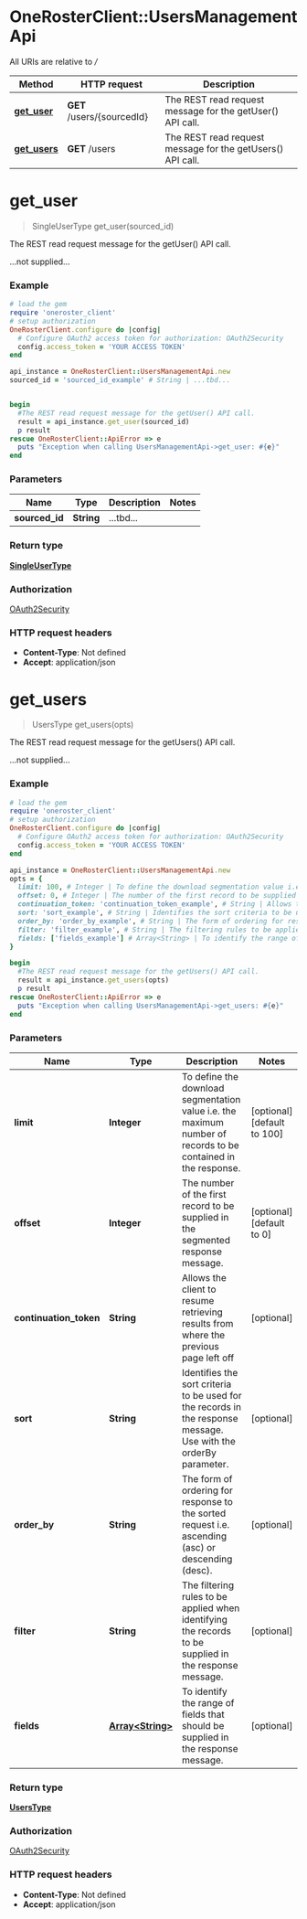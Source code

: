 # OneRosterClient::UsersManagementApi

All URIs are relative to */*

Method | HTTP request | Description
------------- | ------------- | -------------
[**get_user**](UsersManagementApi.md#get_user) | **GET** /users/{sourcedId} | The REST read request message for the getUser() API call.
[**get_users**](UsersManagementApi.md#get_users) | **GET** /users | The REST read request message for the getUsers() API call.

# **get_user**
> SingleUserType get_user(sourced_id)

The REST read request message for the getUser() API call.

...not supplied...

### Example
```ruby
# load the gem
require 'oneroster_client'
# setup authorization
OneRosterClient.configure do |config|
  # Configure OAuth2 access token for authorization: OAuth2Security
  config.access_token = 'YOUR ACCESS TOKEN'
end

api_instance = OneRosterClient::UsersManagementApi.new
sourced_id = 'sourced_id_example' # String | ...tbd...


begin
  #The REST read request message for the getUser() API call.
  result = api_instance.get_user(sourced_id)
  p result
rescue OneRosterClient::ApiError => e
  puts "Exception when calling UsersManagementApi->get_user: #{e}"
end
```

### Parameters

Name | Type | Description  | Notes
------------- | ------------- | ------------- | -------------
 **sourced_id** | **String**| ...tbd... | 

### Return type

[**SingleUserType**](SingleUserType.md)

### Authorization

[OAuth2Security](../README.md#OAuth2Security)

### HTTP request headers

 - **Content-Type**: Not defined
 - **Accept**: application/json



# **get_users**
> UsersType get_users(opts)

The REST read request message for the getUsers() API call.

...not supplied...

### Example
```ruby
# load the gem
require 'oneroster_client'
# setup authorization
OneRosterClient.configure do |config|
  # Configure OAuth2 access token for authorization: OAuth2Security
  config.access_token = 'YOUR ACCESS TOKEN'
end

api_instance = OneRosterClient::UsersManagementApi.new
opts = { 
  limit: 100, # Integer | To define the download segmentation value i.e. the maximum number of records to be contained in the response.
  offset: 0, # Integer | The number of the first record to be supplied in the segmented response message.
  continuation_token: 'continuation_token_example', # String | Allows the client to resume retrieving results from where the previous page left off
  sort: 'sort_example', # String | Identifies the sort criteria to be used for the records in the response message. Use with the orderBy parameter.
  order_by: 'order_by_example', # String | The form of ordering for response to the sorted request i.e. ascending (asc) or descending (desc).
  filter: 'filter_example', # String | The filtering rules to be applied when identifying the records to be supplied in the response message.
  fields: ['fields_example'] # Array<String> | To identify the range of fields that should be supplied in the response message.
}

begin
  #The REST read request message for the getUsers() API call.
  result = api_instance.get_users(opts)
  p result
rescue OneRosterClient::ApiError => e
  puts "Exception when calling UsersManagementApi->get_users: #{e}"
end
```

### Parameters

Name | Type | Description  | Notes
------------- | ------------- | ------------- | -------------
 **limit** | **Integer**| To define the download segmentation value i.e. the maximum number of records to be contained in the response. | [optional] [default to 100]
 **offset** | **Integer**| The number of the first record to be supplied in the segmented response message. | [optional] [default to 0]
 **continuation_token** | **String**| Allows the client to resume retrieving results from where the previous page left off | [optional] 
 **sort** | **String**| Identifies the sort criteria to be used for the records in the response message. Use with the orderBy parameter. | [optional] 
 **order_by** | **String**| The form of ordering for response to the sorted request i.e. ascending (asc) or descending (desc). | [optional] 
 **filter** | **String**| The filtering rules to be applied when identifying the records to be supplied in the response message. | [optional] 
 **fields** | [**Array&lt;String&gt;**](String.md)| To identify the range of fields that should be supplied in the response message. | [optional] 

### Return type

[**UsersType**](UsersType.md)

### Authorization

[OAuth2Security](../README.md#OAuth2Security)

### HTTP request headers

 - **Content-Type**: Not defined
 - **Accept**: application/json



